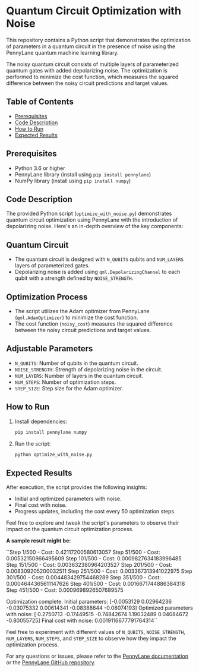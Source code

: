 # Quantum Circuit Optimization with Noise

This repository contains a Python script that demonstrates the optimization of parameters in a quantum circuit in the presence of noise using the PennyLane quantum machine learning library.

The noisy quantum circuit consists of multiple layers of parameterized quantum gates with added depolarizing noise. The optimization is performed to minimize the cost function, which measures the squared difference between the noisy circuit predictions and target values.

## Table of Contents
- [Prerequisites](#prerequisites)
- [Code Description](#code-description)
- [How to Run](#how-to-run)
- [Expected Results](#expected-results)

## Prerequisites
- Python 3.6 or higher
- PennyLane library (install using `pip install pennylane`)
- NumPy library (install using `pip install numpy`)

## Code Description

The provided Python script (`optimize_with_noise.py`) demonstrates quantum circuit optimization using PennyLane with the introduction of depolarizing noise. Here's an in-depth overview of the key components:

## Quantum Circuit

- The quantum circuit is designed with `N_QUBITS` qubits and `NUM_LAYERS` layers of parameterized gates.
- Depolarizing noise is added using `qml.DepolarizingChannel` to each qubit with a strength defined by `NOISE_STRENGTH`.

## Optimization Process

- The script utilizes the Adam optimizer from PennyLane (`qml.AdamOptimizer`) to minimize the cost function.
- The cost function (`noisy_cost`) measures the squared difference between the noisy circuit predictions and target values.

## Adjustable Parameters

- `N_QUBITS`: Number of qubits in the quantum circuit.
- `NOISE_STRENGTH`: Strength of depolarizing noise in the circuit.
- `NUM_LAYERS`: Number of layers in the quantum circuit.
- `NUM_STEPS`: Number of optimization steps.
- `STEP_SIZE`: Step size for the Adam optimizer.

## How to Run

1. Install dependencies:
    ```bash
    pip install pennylane numpy
    ```

2. Run the script:
    ```bash
    python optimize_with_noise.py
    ```

## Expected Results

After execution, the script provides the following insights:

- Initial and optimized parameters with noise.
- Final cost with noise.
- Progress updates, including the cost every 50 optimization steps.

Feel free to explore and tweak the script's parameters to observe their impact on the quantum circuit optimization process.

**A sample result might be:** 

``Step 1/500 - Cost: 0.42117200580613057
Step 51/500 - Cost: 0.00532150966495609
Step 101/500 - Cost: 0.0009827634183996485
Step 151/500 - Cost: 0.003632380964203527
Step 201/500 - Cost: 0.008309205200032511
Step 251/500 - Cost: 0.003367313941022975
Step 301/500 - Cost: 0.004483429754468289
Step 351/500 - Cost: 0.0004644365611147626
Step 401/500 - Cost: 0.0016671744886384318
Step 451/500 - Cost: 0.0009698926507689575

Optimization complete.
Initial parameters: [-0.0053129   0.02964236 -0.03075332  0.00614341 -0.08388644 -0.08074193]
Optimized parameters with noise: [ 0.2750713  -0.17449515 -0.74842674  1.19032489  0.04084672 -0.80055725]
Final cost with noise: 0.0019116677791764314``


Feel free to experiment with different values of `N_QUBITS`, `NOISE_STRENGTH`, `NUM_LAYERS`, `NUM_STEPS`, and `STEP_SIZE` to observe how they impact the optimization process.

For any questions or issues, please refer to the [PennyLane documentation](https://pennylane.ai/qml/) or the [PennyLane GitHub repository](https://github.com/PennyLaneAI/pennylane).



